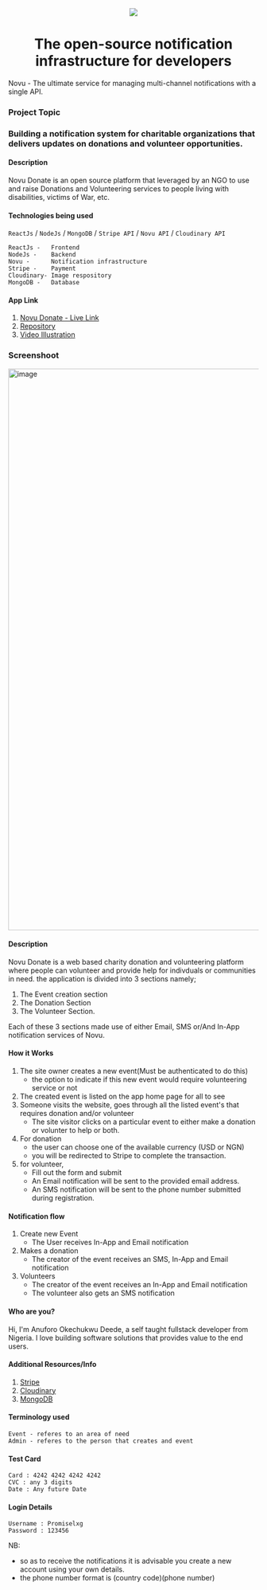 <div align="center">
    <a href="https://connect.novu.co" target="_blank"><img src="https://user-images.githubusercontent.com/100117126/235352632-e3e22d9e-2c8b-43d3-a297-dd8fbd90fc56.png" /></a>
</div>

<h1 align="center">The open-source notification infrastructure for developers</h1>

<div>
Novu - The ultimate service for managing multi-channel notifications with a single API.
</div>

### Project Topic

<h3>Building a notification system for charitable organizations that delivers updates on donations and volunteer opportunities.</h3>

#### Description

Novu Donate is an open source platform that leveraged by an NGO to use and raise Donations and Volunteering services to people living with disabilities, victims of War, etc.

#### Technologies being used

`ReactJs` / `NodeJs` / `MongoDB` / `Stripe API` / `Novu API` / `Cloudinary API`

```
ReactJs -   Frontend
NodeJs -    Backend
Novu -      Notification infrastructure
Stripe -    Payment
Cloudinary- Image respository
MongoDB -   Database
```

#### App Link

1.  [Novu Donate - Live Link](https://novu-donate.netlify.app)
2.  [Repository](https://github.com/promiselxg/connect-readme/tree/promise)
3.  [Video Illustration](https://www.awesomescreenshot.com/video/17709606?key=1db68089db05d79cfc59578088d33856)

<h3>Screenshoot</h3>
<img width="1128" alt="image" src="https://res.cloudinary.com/promiselxg/image/upload/v1684873369/banking/Novu_Donate_pxtxfv.png">

#### Description

Novu Donate is a web based charity donation and volunteering platform where people can volunteer and provide help for indivduals or communities in need. the application is divided into 3 sections namely;

1.  The Event creation section
2.  The Donation Section
3.  The Volunteer Section.

Each of these 3 sections made use of either Email, SMS or/And In-App notification services of Novu.

#### How it Works

1.  The site owner creates a new event(Must be authenticated to do this)
    - the option to indicate if this new event would require volunteering service or not
2.  The created event is listed on the app home page for all to see
3.  Someone visits the website, goes through all the listed event's that requires donation and/or volunteer
    - The site visitor clicks on a particular event to either make a donation or volunter to help or both.
4.  For donation
    - the user can choose one of the available currency (USD or NGN)
    - you will be redirected to Stripe to complete the transaction.
5.  for volunteer,
    - Fill out the form and submit
    - An Email notification will be sent to the provided email address. 
    - An SMS notification will be sent to the phone number submitted during registration. 

#### Notification flow

1. Create new Event 
     - The User receives In-App and Email notification
2. Makes a donation 
     - The creator of the event receives an SMS, In-App and Email notification
3. Volunteers
   - The creator of the event receives an In-App and Email notification
   - The volunteer also gets an SMS notification

#### Who are you?
<p>Hi, I'm Anuforo Okechukwu Deede, a self taught fullstack developer from Nigeria. I love building software solutions that provides value to the end users.</p>




#### Additional Resources/Info

1. [Stripe](https://www.stripe.com)
2. [Cloudinary](https://cloudinary.com/)
3. [MongoDB](https://cloud.mongodb.com/)

#### Terminology used

```
Event - referes to an area of need
Admin - referes to the person that creates and event
```

#### Test Card

```
Card : 4242 4242 4242 4242
CVC : any 3 digits
Date : Any future Date
```

#### Login Details

```
Username : Promiselxg
Password : 123456
```

NB:

- so as to receive the notifications it is advisable you create a new account using your own details.
- the phone number format is (country code)(phone number)
